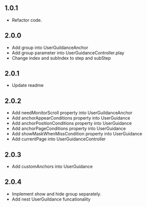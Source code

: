 ## 1.0.1
* Refactor code.
## 2.0.0
* Add group into UserGuildanceAnchor
* Add group parameter into UserGuidanceController.play
* Change index and subIndex to step and subStep
## 2.0.1
* Update readme

## 2.0.2
* Add needMonitorScroll property into UserGuildanceAnchor
* Add anchorAppearConditions property into UserGuidance
* Add anchorPositionConditions property into UserGuidance
* Add anchorPageConditions property into UserGuidance
* Add showMaskWhenMissCondition property into UserGuidance
* Add currentPage into UserGuidanceController

## 2.0.3
* Add customAnchors into UserGuidance

## 2.0.4
* Implement show and hide group separately.
* Add nest UserGuildance funcationality
